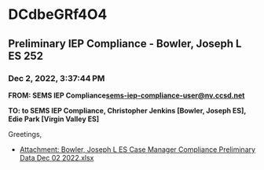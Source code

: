 # DCdbeGRf4O4
## Preliminary IEP Compliance - Bowler, Joseph L ES 252
### Dec 2, 2022, 3:37:44 PM
**FROM: SEMS IEP Compliance<sems-iep-compliance-user@nv.ccsd.net>**

**TO: to SEMS IEP Compliance, Christopher Jenkins [Bowler, Joseph ES], Edie Park [Virgin Valley ES]**


Greetings, 





* [Attachment: Bowler, Joseph L ES Case Manager Compliance Preliminary Data Dec 02 2022.xlsx](DCdbeGRf4O4-attachment-1.xlsx)
